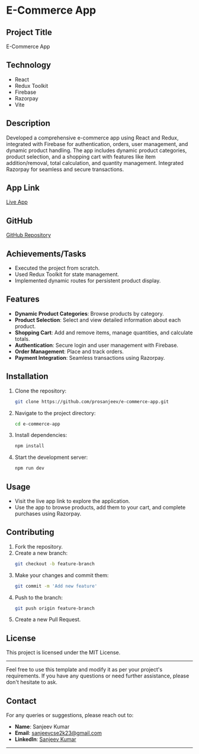 # E-Commerce App

## Project Title
E-Commerce App

## Technology
- React
- Redux Toolkit
- Firebase
- Razorpay
- Vite

## Description
Developed a comprehensive e-commerce app using React and Redux, integrated with Firebase for authentication, orders, user management, and dynamic product handling. The app includes dynamic product categories, product selection, and a shopping cart with features like item addition/removal, total calculation, and quantity management. Integrated Razorpay for seamless and secure transactions.

## App Link
[Live App](https://e-com-application.netlify.app/)

## GitHub
[GitHub Repository](https://github.com/prosanjeev/e-commerce-app)

## Achievements/Tasks
- Executed the project from scratch.
- Used Redux Toolkit for state management.
- Implemented dynamic routes for persistent product display.

## Features
- **Dynamic Product Categories**: Browse products by category.
- **Product Selection**: Select and view detailed information about each product.
- **Shopping Cart**: Add and remove items, manage quantities, and calculate totals.
- **Authentication**: Secure login and user management with Firebase.
- **Order Management**: Place and track orders.
- **Payment Integration**: Seamless transactions using Razorpay.

## Installation
1. Clone the repository:
    ```bash
    git clone https://github.com/prosanjeev/e-commerce-app.git
    ```
2. Navigate to the project directory:
    ```bash
    cd e-commerce-app
    ```
3. Install dependencies:
    ```bash
    npm install
    ```
4. Start the development server:
    ```bash
    npm run dev
    ```

## Usage
- Visit the live app link to explore the application.
- Use the app to browse products, add them to your cart, and complete purchases using Razorpay.

## Contributing
1. Fork the repository.
2. Create a new branch:
    ```bash
    git checkout -b feature-branch
    ```
3. Make your changes and commit them:
    ```bash
    git commit -m 'Add new feature'
    ```
4. Push to the branch:
    ```bash
    git push origin feature-branch
    ```
5. Create a new Pull Request.

## License
This project is licensed under the MIT License.

---

Feel free to use this template and modify it as per your project's requirements. If you have any questions or need further assistance, please don't hesitate to ask.

## Contact
For any queries or suggestions, please reach out to:
- **Name**: Sanjeev Kumar
- **Email**: sanjeevcse2k23@gmail.com
- **LinkedIn**: [Sanjeev Kumar](https://linkedin.com/in/prosanjeev)

---
